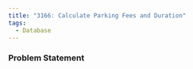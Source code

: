 ```yaml
---
title: "3166: Calculate Parking Fees and Duration"
tags:
  - Database
---
```

### Problem Statement

